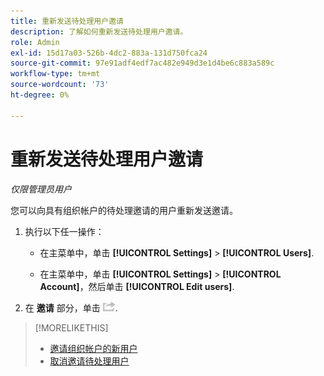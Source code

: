 ```yaml
---
title: 重新发送待处理用户邀请
description: 了解如何重新发送待处理用户邀请。
role: Admin
exl-id: 15d17a03-526b-4dc2-883a-131d750fca24
source-git-commit: 97e91adf4edf7ac482e949d3e1d4be6c883a589c
workflow-type: tm+mt
source-wordcount: '73'
ht-degree: 0%

---
```


# 重新发送待处理用户邀请

*仅限管理员用户*

您可以向具有组织帐户的待处理邀请的用户重新发送邀请。

1. 执行以下任一操作：

   * 在主菜单中，单击 **[!UICONTROL Settings]** > **[!UICONTROL Users]**.

   * 在主菜单中，单击 **[!UICONTROL Settings]** > **[!UICONTROL Account]**，然后单击 **[!UICONTROL Edit users]**.

1. 在 **邀请** 部分，单击 ![重新发送](/help/dsp/assets/resend.png).

>[!MORELIKETHIS]
>
>* [邀请组织帐户的新用户](user-invite.md)
>* [取消邀请待处理用户](user-uninvite.md)

<!-- >* [Edit User Permissions or Delete a User](user-edit.md) -->
